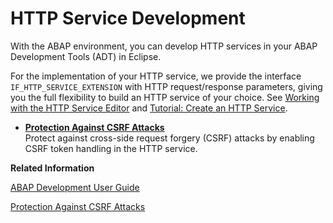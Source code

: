 <!-- loio77c269b4ea704768831118e4d40229f2 -->

# HTTP Service Development

With the ABAP environment, you can develop HTTP services in your ABAP Development Tools \(ADT\) in Eclipse.

For the implementation of your HTTP service, we provide the interface `IF_HTTP_SERVICE_EXTENSION` with HTTP request/response parameters, giving you the full flexibility to build an HTTP service of your choice. See [Working with the HTTP Service Editor](https://help.sap.com/viewer/5371047f1273405bb46725a417f95433/Cloud/en-US/494a02697388437aa71067dd95b2c561.html) and [Tutorial: Create an HTTP Service](https://developers.sap.com/tutorials/abap-environment-create-http-service.html).

-   **[Protection Against CSRF Attacks](Protection_Against_CSRF_Attacks_c878936.md "Protect against cross-side request forgery (CSRF) attacks by enabling CSRF token
		handling in the HTTP service.")**  
Protect against cross-side request forgery \(CSRF\) attacks by enabling CSRF token handling in the HTTP service.

**Related Information**  


[ABAP Development User Guide](https://help.sap.com/viewer/5371047f1273405bb46725a417f95433/Cloud/en-US/4b190c90ceba4d02a99e0a2286b89358.html)

[Protection Against CSRF Attacks](Protection_Against_CSRF_Attacks_c878936.md "Protect against cross-side request forgery (CSRF) attacks by enabling CSRF token handling in the HTTP service.")

